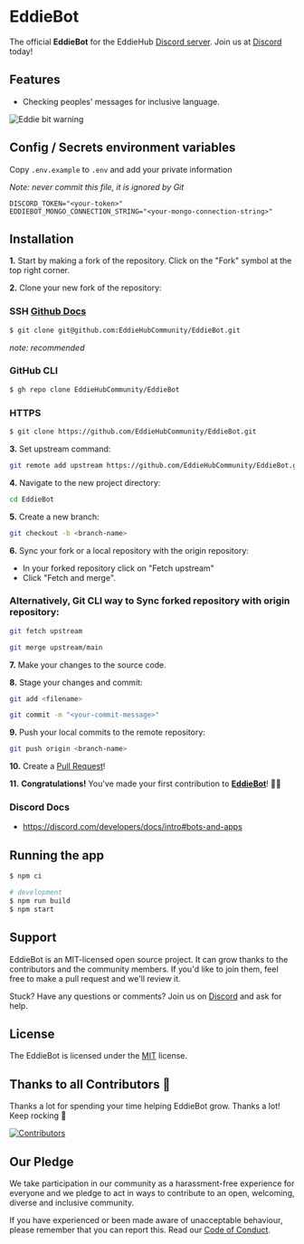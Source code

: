 # EddieBot

The official **EddieBot** for the EddieHub [Discord server](http://discord.eddiehub.org). Join us at [Discord](http://discord.eddiehub.org) today!

## Features

- Checking peoples' messages for inclusive language.

![Eddie bit warning](https://user-images.githubusercontent.com/624760/200577618-af25764f-a9ce-4ce8-a1f2-f8808c682c77.png)

## Config / Secrets environment variables

Copy `.env.example` to `.env` and add your private information

*Note: never commit this file, it is ignored by Git*

```
DISCORD_TOKEN="<your-token>"
EDDIEBOT_MONGO_CONNECTION_STRING="<your-mongo-connection-string>"
```

## Installation

**1.** Start by making a fork of the repository. Click on the "Fork" symbol at the top right corner.

**2.** Clone your new fork of the repository:

### SSH  [Github Docs](https://docs.github.com/en/authentication/connecting-to-github-with-ssh)

```bash
$ git clone git@github.com:EddieHubCommunity/EddieBot.git
```

*note: recommended*

### GitHub CLI

```bash
$ gh repo clone EddieHubCommunity/EddieBot
```

### HTTPS

```bash
$ git clone https://github.com/EddieHubCommunity/EddieBot.git
```

**3.** Set upstream command:
```bash
git remote add upstream https://github.com/EddieHubCommunity/EddieBot.git
```

**4.** Navigate to the new project directory:

```bash
cd EddieBot
```

**5.** Create a new branch:
```bash
git checkout -b <branch-name>
```

**6.** Sync your fork or a local repository with the origin repository:
- In your forked repository click on "Fetch upstream"
- Click "Fetch and merge".

### Alternatively, Git CLI way to Sync forked repository with origin repository:
```bash
git fetch upstream
```
```bash
git merge upstream/main
```

**7.** Make your changes to the source code.

**8.** Stage your changes and commit:

```bash
git add <filename>
```

```bash
git commit -m "<your-commit-message>"
```

**9.** Push your local commits to the remote repository:

```bash
git push origin <branch-name>
```

**10.** Create a [Pull Request](https://help.github.com/en/github/collaborating-with-issues-and-pull-requests/creating-a-pull-request)!

**11.** **Congratulations!** You've made your first contribution to [**EddieBot**](https://github.com/EddieHubCommunity/EddieBot/graphs/contributors)! 🙌🏼


### Discord Docs

- https://discord.com/developers/docs/intro#bots-and-apps

## Running the app

```bash
$ npm ci

# development
$ npm run build
$ npm start
```

## Support

EddieBot is an MIT-licensed open source project. It can grow thanks to the contributors and the community members. If you'd like to join them, feel free to make a pull request and we'll review it.

Stuck? Have any questions or comments? Join us on [Discord](http://discord.eddiehub.org/) and ask for help.

## License

The EddieBot is licensed under the [MIT](https://github.com/EddieHubCommunity/EddieBot/blob/main/LICENSE) license.

## Thanks to all Contributors 💪 

Thanks a lot for spending your time helping EddieBot grow. Thanks a lot! Keep rocking 🍻

[![Contributors](https://contrib.rocks/image?repo=EddieHubCommunity/EddieBot)](https://github.com/EddieHubCommunity/EddieBot/graphs/contributors)

## Our Pledge

We take participation in our community as a harassment-free experience for everyone and we pledge to act in ways to contribute to an open, welcoming, diverse and inclusive community.  

If you have experienced or been made aware of unacceptable behaviour, please remember that you can report this.  Read our [Code of Conduct](https://github.com/EddieHubCommunity/EddieBot/blob/main/CODE_OF_CONDUCT.md).
